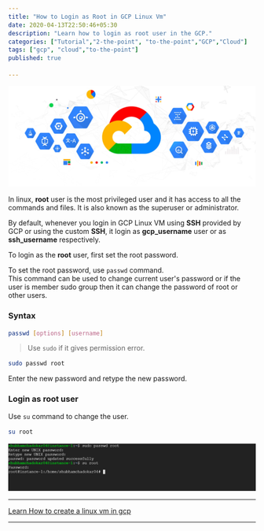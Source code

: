 ```yaml
---
title: "How to Login as Root in GCP Linux Vm"
date: 2020-04-13T22:50:46+05:30
description: "Learn how to login as root user in the GCP."
categories: ["Tutorial","2-the-point", "to-the-point","GCP","Cloud"]
tags: ["gcp", "cloud","to-the-point"]
published: true

---
```

![gcp-default](../images/gcp-default.png)

In linux, **root** user is the most privileged user and it has access to all the commands and files. It is also known as the superuser or administrator.  

By default, whenever you login in GCP Linux VM using **SSH** provided by GCP or using the custom **SSH**, it login as **gcp_username** user or as **ssh_username** respectively.

To login as the **root** user, first set the root password.  

To set the root password, use `passwd` command.  
This command can be used to change current user's password or if the user is member sudo group then it can change the password of root or other users. 

### Syntax
```sh
passwd [options] [username]
```

> Use `sudo` if it gives permission error.

```sh
sudo passwd root
```
Enter the new password and retype the new password.

### Login as root user

Use `su` command to change the user.

```sh
su root
```

![root-login](./root-password.PNG)

---

[Learn How to create a linux vm in gcp](https://schadokar.dev/to-the-point/how-to-create-a-linux-vm-in-gcp/)

---

